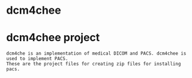 dcm4chee
=======

dcm4chee project
============

	dcm4che is an implementation of medical DICOM and PACS. dcm4chee is used to implement PACS. 
	These are the project files for creating zip files for installing pacs. 